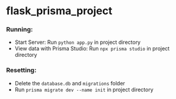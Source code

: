 # flask_prisma_project

### Running:
- Start Server: Run `python app.py` in project directory
- View data with Prisma Studio: Run `npx prisma studio` in project directory

### Resetting:
- Delete the `database.db` and `migrations` folder
- Run `prisma migrate dev --name init` in project directory